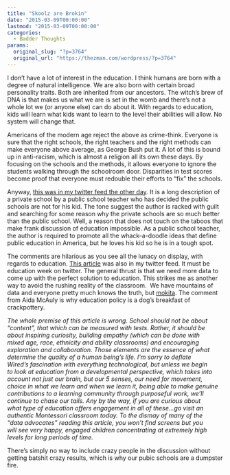 ```yaml
---
title: "Skoolz are Brokin"
date: "2015-03-09T00:00:00"
lastmod: "2015-03-09T00:00:00"
categories:
  - Badder Thoughts
params:
  original_slug: "?p=3764"
  original_url: "https://thezman.com/wordpress/?p=3764"
---
```


I don’t have a lot of interest in the education. I think humans are born
with a degree of natural intelligence. We are also born with certain
broad personality traits. Both are inherited from our ancestors. The
witch’s brew of DNA is that makes us what we are is set in the womb and
there’s not a whole lot we (or anyone else) can do about it. With
regards to education, kids will learn what kids want to learn to the
level their abilities will allow. No system will change that.

Americans of the modern age reject the above as crime-think. Everyone is
sure that the right schools, the right teachers and the right methods
can make everyone above average, as George Bush put it. A lot of this is
bound up in anti-racism, which is almost a religion all its own these
days. By focusing on the schools and the methods, it allows everyone to
ignore the students walking through the schoolroom door. Disparities in
test scores become proof that everyone must redouble their efforts to
“fix” the schools.

Anyway, <a
href="http://www.theatlantic.com/education/archive/2015/03/why-im-a-public-school-teacher-but-a-private-school-parent/386797/"
rel="noopener" target="_blank">this was in my twitter feed the other
day</a>. It is a long description of a private school by a public school
teacher who has decided the public schools are not for his kid. The tone
suggest the author is racked with guilt and searching for some reason
why the private schools are so much better than the public school. Well,
a reason that does not touch on the taboos that make frank discussion of
education impossible. As a public school teacher, the author is required
to promote all the whack-a-doodle ideas that define public education in
America, but he loves his kid so he is in a tough spot.

The comments are hilarious as you see all the lunacy on display, with
regards to education. <a
href="http://www.wired.com/2015/03/standardized-tests-suck-fix-data-not-less/"
rel="noopener" target="_blank">This article</a> was also in my twitter
feed. It must be education week on twitter. The general thrust is that
we need more data to come up with the perfect solution to education.
This strikes me as another way to avoid the rushing reality of the
classroom.  We have mountains of data and everyone pretty much knows the
truth, but
<a href="http://www.urbandictionary.com/define.php?term=mokita"
rel="noopener" target="_blank">mokita</a>. The comment from Aida McAuly
is why education policy is a dog’s breakfast of crackpottery.

*The whole premise of this article is wrong. School should not be
about*  
*“content”, that which can be measured with tests. Rather, it should
be*  
*about inspiring curiosity, building empathy (which can be done with*  
*mixed age, race, ethnicity and ability classrooms) and encouraging*  
*exploration and collaboration. Those elements are the essence of
what*  
*determine the quality of a human being’s life. I’m sorry to deflate*  
*Wired’s fascination with everything technological, but unless we
begin*  
*to look at education from a developmental perspective, which takes
into*  
*account not just our brain, but our 5 senses, our need for movement,*  
*choice in what we learn and when we learn it, being able to make
genuine*  
*contributions to a learning community through purposeful work, we’ll*  
*continue to chase our tails. Any by the way, if you are curious
about*  
*what type of education offers engagement in all of these…go visit an*  
*authentic Montessori classroom today. To the dismay of many of the*  
*“data advocates” reading this article, you won’t find screens but
you*  
*will see very happy, engaged children concentrating at extremely
high*  
*levels for long periods of time.*

There’s simply no way to include crazy people in the discussion without
getting batshit crazy results, which is why our pubic schools are a
dumpster fire.

 

 

 

 
